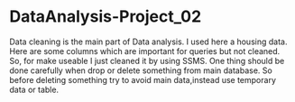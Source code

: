 # DataAnalysis-Project_02
Data cleaning is the main part of Data analysis. I used here a housing data. Here are some columns which are important for queries but not cleaned. So, for make useable I just 
cleaned it by using SSMS.
One thing should be done carefully when drop or delete something from main database. So before deleting something try to avoid main data,instead use temporary data or table.
